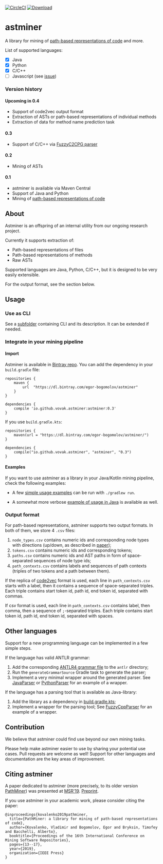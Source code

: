 [![CircleCI](https://circleci.com/gh/vovak/astminer/tree/master.svg?style=svg)](https://circleci.com/gh/vovak/astminer/tree/master)
[ ![Download](https://api.bintray.com/packages/egor-bogomolov/astminer/astminer/images/download.svg) ](https://bintray.com/egor-bogomolov/astminer/astminer/_latestVersion)

# astminer
A library for mining of [path-based representations of code](https://arxiv.org/pdf/1803.09544.pdf) and more.

List of supported languages:

-[x] Java
-[x] Python
-[x] C/C++
-[ ] Javascript (see [issue](https://github.com/vovak/astminer/issues/22))

### Version history

#### Upcoming in 0.4

* Support of code2vec output format
* Extraction of ASTs or path-based representations of individual methods
* Extraction of data for method name prediction task

#### 0.3

* Support of C/C++ via [FuzzyC2CPG parser](https://github.com/ShiftLeftSecurity/fuzzyc2cpg)

#### 0.2

* Mining of ASTs

#### 0.1
* astminer is available via Maven Central
* Support of Java and Python
* Mining of [path-based representations of code](https://arxiv.org/pdf/1803.09544.pdf)


## About
Astminer is an offspring of an internal utility from our ongoing research project.

Currently it supports extraction of:
* Path-based representations of files
* Path-based representations of methods
* Raw ASTs

Supported languages are Java, Python, C/C++, but it is designed to be very easily extensible.

For the output format, see the section below.

## Usage

### Use as CLI

See a [subfolder](/astminer-cli) containing CLI and its description. It can be extended if needed.

### Integrate in your mining pipeline

#### Import

Astminer is available in [Bintray repo](https://bintray.com/egor-bogomolov/astminer/astminer). You can add the dependency in your `build.gradle` file:
```
repositories {
    maven {
        url  "https://dl.bintray.com/egor-bogomolov/astminer" 
    }
}

dependencies {
    compile 'io.github.vovak.astminer:astminer:0.3'
}
```

If you use `build.gradle.kts`:
```
repositories {
    maven(url = "https://dl.bintray.com/egor-bogomolov/astminer/")
}

dependencies {
    compile("io.github.vovak.astminer", "astminer", "0.3")
}
```

#### Examples

If you want to use astminer as a library in your Java/Kotlin mining pipeline, check the following examples:

* A few [simple usage examples](src/main/kotlin/astminer/examples) can be run with `./gradlew run`.

* A somewhat more verbose [example of usage in Java](src/main/kotlin/astminer/examples/AllJavaFiles.kt) is available as well.

### Output format

For path-based representations, astminer supports two output formats. In both of them, we store 4 `.csv` files:
1. `node_types.csv` contains numeric ids and corresponding node types with directions (up/down, as described in [paper](https://arxiv.org/pdf/1803.09544.pdf));
2. `tokens.csv` contains numeric ids and corresponding tokens;
3. `paths.csv` contains numeric ids and AST paths in form of space-separated sequences of node type ids;
4. `path_contexts.csv` contains labels and sequences of path contexts (triples of two tokens and a path between them).

If the replica of [code2vec](https://github.com/tech-srl/code2vec) format is used, each line in `path_contexts.csv` starts with a label, 
then it contains a sequence of space-separated triples. Each triple contains start token id, path id, end token id, separated with commas.

If csv format is used, each line in `path_contexts.csv` contains label, then comma, then a sequence of `;`-separated triples.
Each triple contains start token id, path id, end token id, separated with spaces.

## Other languages

Support for a new programming language can be implemented in a few simple steps.

If the language has valid ANTLR grammar:
1. Add the corresponding [ANTLR4 grammar file](https://github.com/antlr/grammars-v4) to the `antlr` directory;
2. Run the `generateGrammarSource` Gradle task to generate the parser;
3. Implement a very minimal wrapper around the generated parser.
See [JavaParser](src/main/kotlin/astminer/parse/antlr/java/JavaParser.kt) or [PythonParser](src/main/kotlin/astminer/parse/antlr/python/PythonParser.kt) for an example of a wrapper.

If the language has a parsing tool that is available as Java-library:
1. Add the library as a dependency in [build.gradle.kts](/build.gradle.kts);
2. Implement a wrapper for the parsing tool;
See [FuzzyCppParser](src/main/kotlin/astminer/parse/cpp/FuzzyCppParser.kt) for an example of a wrapper.

## Contribution
We believe that astminer could find use beyond our own mining tasks.

Please help make astminer easier to use by sharing your potential use cases.
Pull requests are welcome as well! Support for other languages and documentation are the key areas of improvement. 

## Citing astminer
A paper dedicated to astminer (more precisely, to its older version [PathMiner](https://github.com/vovak/astminer/tree/pathminer)) was presented at [MSR'19](https://2019.msrconf.org/). [Preprint](https://zenodo.org/record/2595271).

If you use astminer in your academic work, please consider citing the paper:
```
@inproceedings{kovalenko2019pathminer,
  title={PathMiner: a library for mining of path-based representations of code},
  author={Kovalenko, Vladimir and Bogomolov, Egor and Bryksin, Timofey and Bacchelli, Alberto},
  booktitle={Proceedings of the 16th International Conference on Mining Software Repositories},
  pages={13--17},
  year={2019},
  organization={IEEE Press}
}
```
